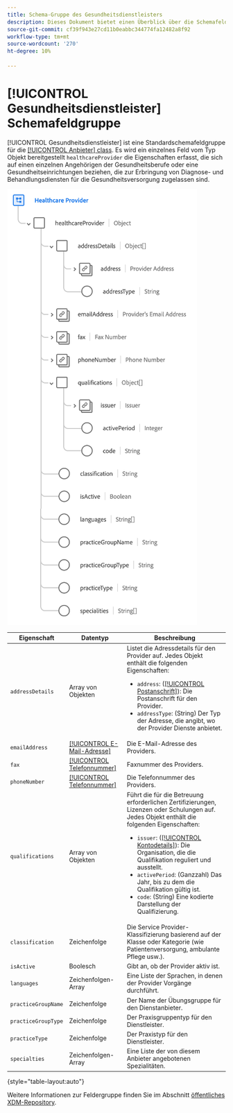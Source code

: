 ```yaml
---
title: Schema-Gruppe des Gesundheitsdienstleisters
description: Dieses Dokument bietet einen Überblick über die Schemafeldergruppe des Gesundheitsdienstleisters.
source-git-commit: cf39f943e27cd11b0eabbc344774fa12482a8f92
workflow-type: tm+mt
source-wordcount: '270'
ht-degree: 10%

---
```


# [!UICONTROL Gesundheitsdienstleister] Schemafeldgruppe

[!UICONTROL Gesundheitsdienstleister] ist eine Standardschemafeldgruppe für die [[!UICONTROL Anbieter] class](../../classes/provider.md). Es wird ein einzelnes Feld vom Typ Objekt bereitgestellt `healthcareProvider` die Eigenschaften erfasst, die sich auf einen einzelnen Angehörigen der Gesundheitsberufe oder eine Gesundheitseinrichtungen beziehen, die zur Erbringung von Diagnose- und Behandlungsdiensten für die Gesundheitsversorgung zugelassen sind.

![](../../images/field-groups/healthcare-provider.png)

| Eigenschaft | Datentyp | Beschreibung |
| --- | --- | --- |
| `addressDetails` | Array von Objekten | Listet die Adressdetails für den Provider auf. Jedes Objekt enthält die folgenden Eigenschaften: <ul><li>`address`: ([[!UICONTROL Postanschrift]](../../data-types/postal-address.md)): Die Postanschrift für den Provider.</li><li>`addressType`: (String) Der Typ der Adresse, die angibt, wo der Provider Dienste anbietet.</li></ul> |
| `emailAddress` | [[!UICONTROL E-Mail-Adresse]](../../data-types/email-address.md) | Die E-Mail-Adresse des Providers. |
| `fax` | [[!UICONTROL Telefonnummer]](../../data-types/phone-number.md) | Faxnummer des Providers. |
| `phoneNumber` | [[!UICONTROL Telefonnummer]](../../data-types/phone-number.md) | Die Telefonnummer des Providers. |
| `qualifications` | Array von Objekten | Führt die für die Betreuung erforderlichen Zertifizierungen, Lizenzen oder Schulungen auf. Jedes Objekt enthält die folgenden Eigenschaften: <ul><li>`issuer`: ([[!UICONTROL Kontodetails]](../../data-types/account-details.md)): Die Organisation, die die Qualifikation reguliert und ausstellt.</li><li>`activePeriod`: (Ganzzahl) Das Jahr, bis zu dem die Qualifikation gültig ist.</li><li>`code`: (String) Eine kodierte Darstellung der Qualifizierung.</li></ul> |
| `classification` | Zeichenfolge | Die Service Provider-Klassifizierung basierend auf der Klasse oder Kategorie (wie Patientenversorgung, ambulante Pflege usw.). |
| `isActive` | Boolesch | Gibt an, ob der Provider aktiv ist. |
| `languages` | Zeichenfolgen-Array | Eine Liste der Sprachen, in denen der Provider Vorgänge durchführt. |
| `practiceGroupName` | Zeichenfolge | Der Name der Übungsgruppe für den Dienstanbieter. |
| `practiceGroupType` | Zeichenfolge | Der Praxisgruppentyp für den Dienstleister. |
| `practiceType` | Zeichenfolge | Der Praxistyp für den Dienstleister. |
| `specialties` | Zeichenfolgen-Array | Eine Liste der von diesem Anbieter angebotenen Spezialitäten. |

{style=&quot;table-layout:auto&quot;}

Weitere Informationen zur Feldergruppe finden Sie im Abschnitt [öffentliches XDM-Repository](https://github.com/adobe/xdm/blob/master/components/fieldgroups/provider/healthcare-provider-details.schema.json).
